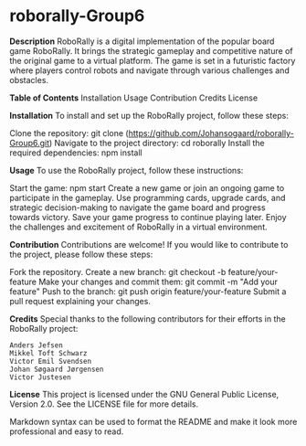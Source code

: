 # roborally-Group6

**Description**
RoboRally is a digital implementation of the popular board game RoboRally. It brings the strategic gameplay and competitive nature of the original game to a virtual platform. The game is set in a futuristic factory where players control robots and navigate through various challenges and obstacles.

**Table of Contents**
	Installation
	Usage
	Contribution
	Credits
	License

**Installation**
To install and set up the RoboRally project, follow these steps:

Clone the repository: git clone (https://github.com/Johansogaard/roborally-Group6.git)
Navigate to the project directory: cd roborally
Install the required dependencies: npm install


**Usage**
To use the RoboRally project, follow these instructions:

Start the game: npm start
Create a new game or join an ongoing game to participate in the gameplay.
Use programming cards, upgrade cards, and strategic decision-making to navigate the game board and progress towards victory.
Save your game progress to continue playing later.
Enjoy the challenges and excitement of RoboRally in a virtual environment.


**Contribution**
Contributions are welcome! If you would like to contribute to the project, please follow these steps:

Fork the repository.
Create a new branch: git checkout -b feature/your-feature
Make your changes and commit them: git commit -m "Add your feature"
Push to the branch: git push origin feature/your-feature
Submit a pull request explaining your changes.


**Credits**
Special thanks to the following contributors for their efforts in the RoboRally project:

	Anders Jefsen
	Mikkel Toft Schwarz
	Victor Emil Svendsen
	Johan Søgaard Jørgensen
	Victor Justesen

**License**
This project is licensed under the GNU General Public License, Version 2.0. See the LICENSE file for more details.

Markdown syntax can be used to format the README and make it look more professional and easy to read.
